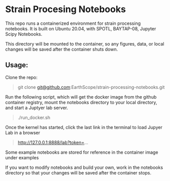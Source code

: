 # Strain Procesing Notebooks
This repo runs a containerized environment for strain processing notebooks.  It is built on Ubuntu 20.04, 
with SPOTL, BAYTAP-08, Jupyter Scipy Notebooks.

This directory will be mounted to the container, so any figures, data, or local changes will be saved after the container shuts down.

## Usage:
Clone the repo:
> git clone git@github.com:EarthScope/strain-processing-notebooks.git

Run the following script, which will get the docker image from the github container 
registry, mount the notebooks directory to your local directory, and start a Juptyer lab
server. 
> ./run_docker.sh

Once the kernel has started, click the last link in the terminal to load Jupyer Lab in a browser
>  http://127.0.0.1:8888/lab?token=...

Some example notebooks are stored for reference in the container image under examples

If you want to modify notebooks and build your own, work in the notebooks directory so that 
your changes will be saved after the container stops.
